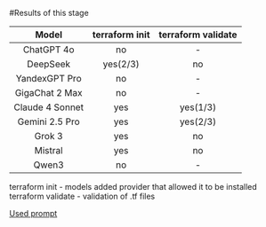 #Results of this stage

| Model   | terraform init   | terraform validate   |
|:-------:|:--------------------:|:----------------:|
| ChatGPT 4o | no | - |
| DeepSeek | yes(2/3) | no |
| YandexGPT Pro | no | - |
| GigaChat 2 Max | no | - |
| Claude 4 Sonnet | yes | yes(1/3) |
| Gemini 2.5 Pro | yes | yes(2/3) |
| Grok 3 | yes | no |
| Mistral | yes | no |
| Qwen3 | no | - |

terraform init - models added provider that allowed it to be installed   
terraform validate - validation of .tf files

[Used prompt](./prompt.txt)
